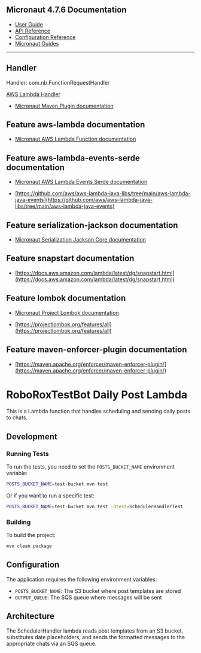## Micronaut 4.7.6 Documentation

- [User Guide](https://docs.micronaut.io/4.7.6/guide/index.html)
- [API Reference](https://docs.micronaut.io/4.7.6/api/index.html)
- [Configuration Reference](https://docs.micronaut.io/4.7.6/guide/configurationreference.html)
- [Micronaut Guides](https://guides.micronaut.io/index.html)
---

## Handler

Handler: com.nb.FunctionRequestHandler

[AWS Lambda Handler](https://docs.aws.amazon.com/lambda/latest/dg/java-handler.html)

- [Micronaut Maven Plugin documentation](https://micronaut-projects.github.io/micronaut-maven-plugin/latest/)
## Feature aws-lambda documentation

- [Micronaut AWS Lambda Function documentation](https://micronaut-projects.github.io/micronaut-aws/latest/guide/index.html#lambda)


## Feature aws-lambda-events-serde documentation

- [Micronaut AWS Lambda Events Serde documentation](https://micronaut-projects.github.io/micronaut-aws/snapshot/guide/#eventsLambdaSerde)

- [https://github.com/aws/aws-lambda-java-libs/tree/main/aws-lambda-java-events](https://github.com/aws/aws-lambda-java-libs/tree/main/aws-lambda-java-events)


## Feature serialization-jackson documentation

- [Micronaut Serialization Jackson Core documentation](https://micronaut-projects.github.io/micronaut-serialization/latest/guide/)


## Feature snapstart documentation

- [https://docs.aws.amazon.com/lambda/latest/dg/snapstart.html](https://docs.aws.amazon.com/lambda/latest/dg/snapstart.html)


## Feature lombok documentation

- [Micronaut Project Lombok documentation](https://docs.micronaut.io/latest/guide/index.html#lombok)

- [https://projectlombok.org/features/all](https://projectlombok.org/features/all)


## Feature maven-enforcer-plugin documentation

- [https://maven.apache.org/enforcer/maven-enforcer-plugin/](https://maven.apache.org/enforcer/maven-enforcer-plugin/)


# RoboRoxTestBot Daily Post Lambda

This is a Lambda function that handles scheduling and sending daily posts to chats.

## Development

### Running Tests

To run the tests, you need to set the `POSTS_BUCKET_NAME` environment variable:

```bash
POSTS_BUCKET_NAME=test-bucket mvn test
```

Or if you want to run a specific test:

```bash
POSTS_BUCKET_NAME=test-bucket mvn test -Dtest=SchedulerHandlerTest
```

### Building

To build the project:

```bash
mvn clean package
```

## Configuration

The application requires the following environment variables:

- `POSTS_BUCKET_NAME`: The S3 bucket where post templates are stored
- `OUTPUT_QUEUE`: The SQS queue where messages will be sent

## Architecture

The SchedulerHandler lambda reads post templates from an S3 bucket, substitutes date placeholders, and sends the formatted messages to the appropriate chats via an SQS queue.


